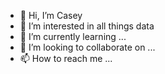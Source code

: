 - 👋 Hi, I’m Casey
- 👀 I’m interested in all things data
- 🌱 I’m currently learning ...
- 💞️ I’m looking to collaborate on ...
- 📫 How to reach me ...

<!---
caseyb6/caseyb6 is a ✨ special ✨ repository because its `README.md` (this file) appears on your GitHub profile.
You can click the Preview link to take a look at your changes.
--->
